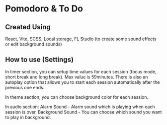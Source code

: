 # Pomodoro & To Do 

## Created Using
React, Vite, SCSS, Local storage, FL Studio (to create some sound effects or edit background sounds)

## How to use (Settings)
In timer section, you can setup time values for each session (focus mode, short break and long break). Max value is 59minutes. There is also an autoplay option that allows you to start each session automatically after the previous one ends.

In theme section, you can choose background color for each session.

In audio section:
Alarm Sound - Alarm sound which is playing when each session is over.
Background Sound - You can choose which sound you want to play in background.
